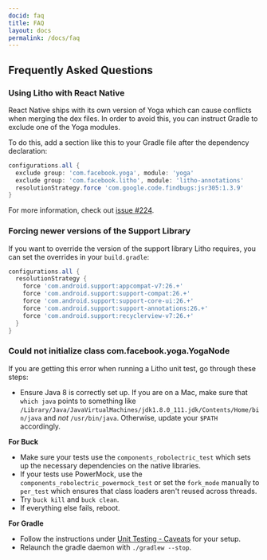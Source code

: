 ```yaml
---
docid: faq
title: FAQ
layout: docs
permalink: /docs/faq
---
```


## Frequently Asked Questions

### Using Litho with React Native

React Native ships with its own version of Yoga which can cause conflicts when merging the 
dex files. In order to avoid this, you can instruct Gradle to exclude one of the Yoga modules.

To do this, add a section like this to your Gradle file after the dependency declaration:

```gradle
configurations.all {
  exclude group: 'com.facebook.yoga', module: 'yoga'
  exclude group: 'com.facebook.litho', module: 'litho-annotations'
  resolutionStrategy.force 'com.google.code.findbugs:jsr305:1.3.9'
}
```

For more information, check out [issue #224](https://github.com/facebook/litho/issues/224).

### Forcing newer versions of the Support Library

If you want to override the version of the support library Litho requires, you can set
the overrides in your `build.gradle`:

```gradle
configurations.all {
  resolutionStrategy {
    force 'com.android.support:appcompat-v7:26.+'
    force 'com.android.support:support-compat:26.+'
    force 'com.android.support:support-core-ui:26.+'
    force 'com.android.support:support-annotations:26.+'
    force 'com.android.support:recyclerview-v7:26.+'
  }
}
```

### Could not initialize class com.facebook.yoga.YogaNode

If you are getting this error when running a Litho unit test, go through these steps:

- Ensure Java 8 is correctly set up. If you are on a Mac, make sure that `which java`
  points to something like `/Library/Java/JavaVirtualMachines/jdk1.8.0_111.jdk/Contents/Home/bin/java`
  and *not* `/usr/bin/java`. Otherwise, update your `$PATH` accordingly.

**For Buck**

- Make sure your tests use the `components_robolectric_test` which sets up the necessary dependencies on the native libraries.
- If your tests use PowerMock, use the `components_robolectric_powermock_test` or set the `fork_mode` manually to `per_test` which
  ensures that class loaders aren't reused across threads.
- Try `buck kill` and `buck clean`.
- If everything else fails, reboot.

**For Gradle**

- Follow the instructions under [Unit Testing - Caveats](https://fblitho.com/docs/unit-testing.html#caveats) for your setup.
- Relaunch the gradle daemon with `./gradlew --stop`.

